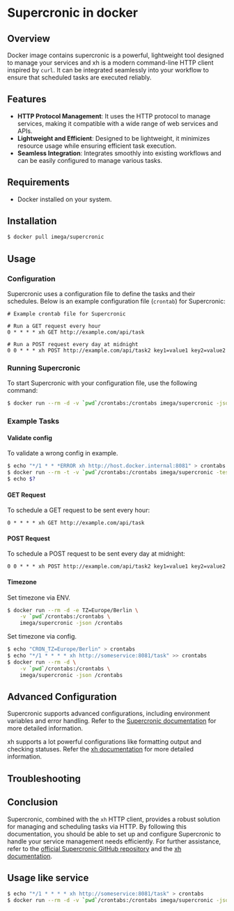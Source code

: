 # Supercronic in docker

## Overview

Docker image contains supercronic is a powerful, lightweight tool designed
to manage your services and xh is a modern command-line HTTP client inspired
by `curl`. It can be integrated seamlessly into your workflow to ensure that
scheduled tasks are executed reliably.

## Features

-   **HTTP Protocol Management**: It uses the HTTP protocol to manage services,
    making it compatible with a wide range of web services and APIs.
-   **Lightweight and Efficient**: Designed to be lightweight, it minimizes
    resource usage while ensuring efficient task execution.
-   **Seamless Integration**: Integrates smoothly into existing workflows and
    can be easily configured to manage various tasks.

## Requirements

-   Docker installed on your system.

## Installation

```bash
$ docker pull imega/supercronic
```

## Usage

### Configuration

Supercronic uses a configuration file to define the tasks and their schedules.
Below is an example configuration file (`crontab`) for Supercronic:

```cron
# Example crontab file for Supercronic

# Run a GET request every hour
0 * * * * xh GET http://example.com/api/task

# Run a POST request every day at midnight
0 0 * * * xh POST http://example.com/api/task2 key1=value1 key2=value2
```

### Running Supercronic

To start Supercronic with your configuration file, use the following command:

```bash
$ docker run --rm -d -v `pwd`/crontabs:/crontabs imega/supercronic -json /crontabs
```

### Example Tasks

#### Validate config

To validate a wrong config in example.

```bash
$ echo "*/1 * * *ERROR xh http://host.docker.internal:8081" > crontabs
$ docker run --rm -t -v `pwd`/crontabs:/crontabs imega/supercronic -test /crontabs
$ echo $?
```

#### GET Request

To schedule a GET request to be sent every hour:

```cron
0 * * * * xh GET http://example.com/api/task
```

#### POST Request

To schedule a POST request to be sent every day at midnight:

```cron
0 0 * * * xh POST http://example.com/api/task2 key1=value1 key2=value2
```

#### Timezone

Set timezone via ENV.

```bash
$ docker run --rm -d -e TZ=Europe/Berlin \
    -v `pwd`/crontabs:/crontabs \
    imega/supercronic -json /crontabs
```

Set timezone via config.

```bash
$ echo "CRON_TZ=Europe/Berlin" > crontabs
$ echo "*/1 * * * * xh http://someservice:8081/task" >> crontabs
$ docker run --rm -d \
    -v `pwd`/crontabs:/crontabs \
    imega/supercronic -json /crontabs
```

## Advanced Configuration

Supercronic supports advanced configurations, including environment variables
and error handling. Refer to the
[Supercronic documentation](https://github.com/aptible/supercronic) for more
detailed information.

xh supports a lot powerful configurations like formatting output and checking
statuses. Refer the [xh documentation](https://github.com/ducaale/xh)
for more detailed information.

## Troubleshooting

## Conclusion

Supercronic, combined with the `xh` HTTP client, provides a robust solution
for managing and scheduling tasks via HTTP. By following this documentation,
you should be able to set up and configure Supercronic to handle your service
management needs efficiently. For further assistance, refer to the
[official Supercronic GitHub repository](https://github.com/aptible/supercronic)
and the [xh documentation](https://github.com/ducaale/xh).

## Usage like service

```bash
$ echo "*/1 * * * * xh http://someservice:8081/task" > crontabs
$ docker run --rm -d -v `pwd`/crontabs:/crontabs imega/supercronic -json /crontabs
```
